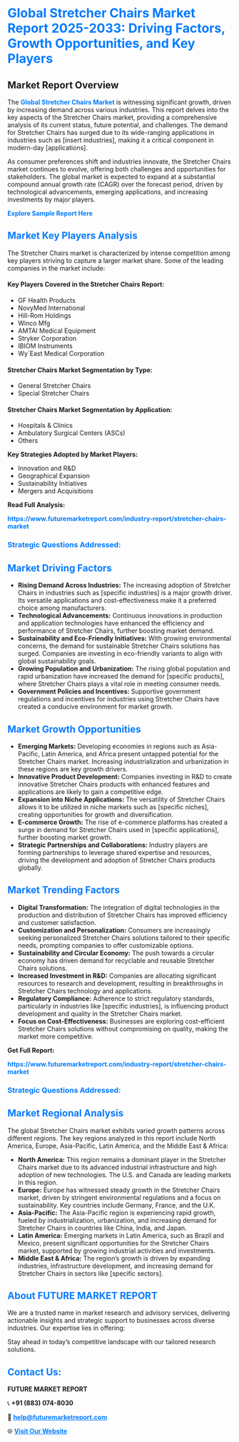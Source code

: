 <h1 style="color: #007BFF;">Global Stretcher Chairs Market Report 2025-2033: Driving Factors, Growth Opportunities, and Key Players</h1>

<section id="overview">
<h2>Market Report Overview</h2>
<p>The <a href="https://www.futuremarketreport.com/industry-report/stretcher-chairs-market" style="color: #007BFF; text-decoration: none;"><strong>Global Stretcher Chairs Market</strong></a> is witnessing significant growth, driven by increasing demand across various industries. This report delves into the key aspects of the Stretcher Chairs market, providing a comprehensive analysis of its current status, future potential, and challenges. The demand for Stretcher Chairs has surged due to its wide-ranging applications in industries such as [insert industries], making it a critical component in modern-day [applications].</p>
<p>As consumer preferences shift and industries innovate, the Stretcher Chairs market continues to evolve, offering both challenges and opportunities for stakeholders. The global market is expected to expand at a substantial compound annual growth rate (CAGR) over the forecast period, driven by technological advancements, emerging applications, and increasing investments by major players.</p>
</section>

<section id="overview">
<p><a href="https://www.futuremarketreport.com/request-sample/reportId=77015" style="color: #007BFF; text-decoration: none;"><strong>Explore Sample Report Here</strong></a></p>
</section>

<section id="key-players">
<h2 style="color: #007BFF;">Market Key Players Analysis</h2>
<p>The Stretcher Chairs market is characterized by intense competition among key players striving to capture a larger market share. Some of the leading companies in the market include:</p>
<h4>Key Players Covered in the Stretcher Chairs Report:</h4>
<ul><li>GF Health Products</li><li>NovyMed International</li><li>Hill-Rom Holdings</li><li>Winco Mfg</li><li>AMTAI Medical Equipment</li><li>Stryker Corporation</li><li>IBIOM Instruments</li><li>Wy`East Medical Corporation</li></ul>
<h4>Stretcher Chairs Market Segmentation by Type:</h4>
<ul><li>General Stretcher Chairs</li><li>Special Stretcher Chairs</li></ul>

<h4>Stretcher Chairs Market Segmentation by Application:</h4>
<ul><li>Hospitals &amp; Clinics</li><li>Ambulatory Surgical Centers (ASCs)</li><li>Others</li></ul>
<p><strong>Key Strategies Adopted by Market Players:</strong></p>
<ul>
<li>Innovation and R&D</li>
<li>Geographical Expansion</li>
<li>Sustainability Initiatives</li>
<li>Mergers and Acquisitions</li>
</ul>
</section>

<section>
<p><strong>Read Full Analysis: </strong></p><a href="https://www.futuremarketreport.com/industry-report/stretcher-chairs-market" style="color: #007BFF; text-decoration: none;"><strong>https://www.futuremarketreport.com/industry-report/stretcher-chairs-market</strong></a>
<h3 style="color: #007BFF;">Strategic Questions Addressed:</h3>
</section>

<section id="driving-factors">
<h2 style="color: #007BFF;">Market Driving Factors</h2>
<ul>
<li><strong>Rising Demand Across Industries:</strong> The increasing adoption of Stretcher Chairs in industries such as [specific industries] is a major growth driver. Its versatile applications and cost-effectiveness make it a preferred choice among manufacturers.</li>
<li><strong>Technological Advancements:</strong> Continuous innovations in production and application technologies have enhanced the efficiency and performance of Stretcher Chairs, further boosting market demand.</li>
<li><strong>Sustainability and Eco-Friendly Initiatives:</strong> With growing environmental concerns, the demand for sustainable Stretcher Chairs solutions has surged. Companies are investing in eco-friendly variants to align with global sustainability goals.</li>
<li><strong>Growing Population and Urbanization:</strong> The rising global population and rapid urbanization have increased the demand for [specific products], where Stretcher Chairs plays a vital role in meeting consumer needs.</li>
<li><strong>Government Policies and Incentives:</strong> Supportive government regulations and incentives for industries using Stretcher Chairs have created a conducive environment for market growth.</li>
</ul>
</section>

<section id="growth-opportunities">
<h2 style="color: #007BFF;">Market Growth Opportunities</h2>
<ul>
<li><strong>Emerging Markets:</strong> Developing economies in regions such as Asia-Pacific, Latin America, and Africa present untapped potential for the Stretcher Chairs market. Increasing industrialization and urbanization in these regions are key growth drivers.</li>
<li><strong>Innovative Product Development:</strong> Companies investing in R&D to create innovative Stretcher Chairs products with enhanced features and applications are likely to gain a competitive edge.</li>
<li><strong>Expansion into Niche Applications:</strong> The versatility of Stretcher Chairs allows it to be utilized in niche markets such as [specific niches], creating opportunities for growth and diversification.</li>
<li><strong>E-commerce Growth:</strong> The rise of e-commerce platforms has created a surge in demand for Stretcher Chairs used in [specific applications], further boosting market growth.</li>
<li><strong>Strategic Partnerships and Collaborations:</strong> Industry players are forming partnerships to leverage shared expertise and resources, driving the development and adoption of Stretcher Chairs products globally.</li>
</ul>
</section>

<section id="trending-factors">
<h2 style="color: #007BFF;">Market Trending Factors</h2>
<ul>
<li><strong>Digital Transformation:</strong> The integration of digital technologies in the production and distribution of Stretcher Chairs has improved efficiency and customer satisfaction.</li>
<li><strong>Customization and Personalization:</strong> Consumers are increasingly seeking personalized Stretcher Chairs solutions tailored to their specific needs, prompting companies to offer customizable options.</li>
<li><strong>Sustainability and Circular Economy:</strong> The push towards a circular economy has driven demand for recyclable and reusable Stretcher Chairs solutions.</li>
<li><strong>Increased Investment in R&D:</strong> Companies are allocating significant resources to research and development, resulting in breakthroughs in Stretcher Chairs technology and applications.</li>
<li><strong>Regulatory Compliance:</strong> Adherence to strict regulatory standards, particularly in industries like [specific industries], is influencing product development and quality in the Stretcher Chairs market.</li>
<li><strong>Focus on Cost-Effectiveness:</strong> Businesses are exploring cost-efficient Stretcher Chairs solutions without compromising on quality, making the market more competitive.</li>
</ul>
</section>

<section>
<p><strong>Get Full Report: </strong></p><a href="https://www.futuremarketreport.com/industry-report/stretcher-chairs-market" style="color: #007BFF; text-decoration: none;"><strong>https://www.futuremarketreport.com/industry-report/stretcher-chairs-market</strong></a>
<h3 style="color: #007BFF;">Strategic Questions Addressed:</h3>
</section>


<section id="regional-analysis">
<h2 style="color: #007BFF;">Market Regional Analysis</h2>
<p>The global Stretcher Chairs market exhibits varied growth patterns across different regions. The key regions analyzed in this report include North America, Europe, Asia-Pacific, Latin America, and the Middle East & Africa:</p>
<ul>
<li><strong>North America:</strong> This region remains a dominant player in the Stretcher Chairs market due to its advanced industrial infrastructure and high adoption of new technologies. The U.S. and Canada are leading markets in this region.</li>
<li><strong>Europe:</strong> Europe has witnessed steady growth in the Stretcher Chairs market, driven by stringent environmental regulations and a focus on sustainability. Key countries include Germany, France, and the U.K.</li>
<li><strong>Asia-Pacific:</strong> The Asia-Pacific region is experiencing rapid growth, fueled by industrialization, urbanization, and increasing demand for Stretcher Chairs in countries like China, India, and Japan.</li>
<li><strong>Latin America:</strong> Emerging markets in Latin America, such as Brazil and Mexico, present significant opportunities for the Stretcher Chairs market, supported by growing industrial activities and investments.</li>
<li><strong>Middle East & Africa:</strong> The region’s growth is driven by expanding industries, infrastructure development, and increasing demand for Stretcher Chairs in sectors like [specific sectors].</li>
</ul>
</section>

<footer>
<h2 style="color: #007BFF;">About FUTURE MARKET REPORT</h2>
<p>We are a trusted name in market research and advisory services, delivering actionable insights and strategic support to businesses across diverse industries. Our expertise lies in offering:</p>

<p>Stay ahead in today’s competitive landscape with our tailored research solutions.</p>

<h2 style="color: #007BFF;">Contact Us:</h2>
<p><strong>FUTURE MARKET REPORT</strong></p>
<p>📞 <strong>+91 (883) 074-8030</strong></p>
<p>📧 <strong><a href="mailto:help@futuremarketreport.com" style="color: #007BFF;">help@futuremarketreport.com</a></strong></p>
<p>🌐 <strong><a href="https://www.futuremarketreport.com/" style="color: #007BFF;">Visit Our Website</a></strong></p>
</footer>
